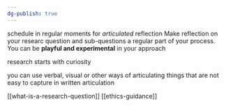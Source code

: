 ```yaml
---
dg-publish: true
---
```

schedule in regular moments for _articulated_ reflection
	Make reflection on your researc question and sub-questions a regular part of your process. You can be **playful and experimental** in your approach

research starts with curiosity

you can use verbal, visual or other ways of articulating things that are not easy to capture in written articulation 

[[what-is-a-research-question]]
[[ethics-guidance]]

